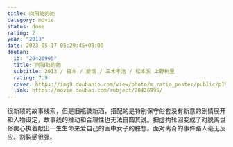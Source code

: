 ```yaml
---
title: 向阳处的她
category: movie
status: done
rating: 2
year: "2013"
date: 2023-05-17 05:29:45+08:00
douban:
  id: "20426995"
  title: 向阳处的她
  subtitle: 2013 / 日本 / 爱情 / 三木孝浩 / 松本润 上野树里
  rating: 7.9
  cover: https://img9.doubanio.com/view/photo/m_ratio_poster/public/p1946336785.jpg
  link: https://movie.douban.com/subject/20426995/
---
```


很新颖的故事线索，但是旧瓶装新酒，搭配的是特别保守俗套没有新意的剧情展开和人物设定，故事线的推动和合理性也无法自圆其说。把虚构轮回变成了对脱离世俗痴心执着献出一生生命来爱自己的画中女子的臆想。面对离奇的事件路人毫无反应。割裂感很强。

